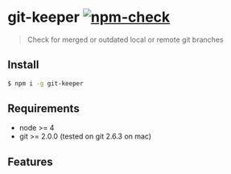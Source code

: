 # git-keeper [![npm-check](http://img.shields.io/npm/dm/npm-check.svg)](https://www.npmjs.org/package/git-keeper)
> Check for merged or outdated local or remote git branches

## Install

```bash
$ npm i -g git-keeper
```

## Requirements

* node >= 4
* git >= 2.0.0 (tested on git 2.6.3 on mac)

## Features

